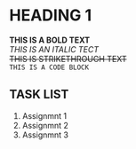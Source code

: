 # HEADING 1
**THIS IS A BOLD TEXT**\
_THIS IS AN ITALIC TECT_\
~~THIS IS STRIKETHROUGH TEXT~~\
`THIS IS A CODE BLOCK`
## TASK LIST
1. Assignmnt 1
2. Assignmnt 2
3. Assignmnt 3
